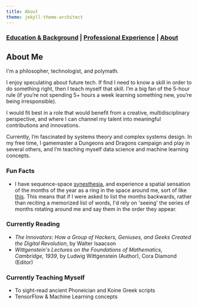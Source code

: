 ```yaml
---
title: About
theme: jekyll-theme-architect
---
```


###  [Education & Background](https://caingraham.github.io/background)  |  [Professional Experience](https://caingraham.github.io/professional_experience)  |  [About](https://caingraham.github.io/)

## About Me

I'm a philosopher, technologist, and polymath.

I enjoy speculating about future tech. If find I need to know a skill in order to do something right, then I teach myself that skill. I’m a big fan of the 5-hour rule (if you’re not spending 5+ hours a week learning something new, you’re being irresponsible).

I would fit best in a role that would benefit from a creative, multidisciplinary perspective, and where I can channel my talent into meaningful contributions and innovations.

Currently, I’m fascinated by systems theory and complex systems design. In my free time, I gamemaster a Dungeons and Dragons campaign and play in several others, and I’m teaching myself data science and machine learning concepts.

### Fun Facts

- I have sequence-space [synesthesia](https://en.wikipedia.org/wiki/Synesthesia), and experience a spatial sensation of the months of the year as a ring in the space around me, sort of like [this](http://blogs.discovermagazine.com/discoblog/files/2010/04/synaesthesia.jpg). This means that if I were asked to list the months backwards, rather than reciting a memorized list of words, I'd rely on 'seeing' the series of months rotating around me and say them in the order they appear.

### Currently Reading

- *The Innovators: How a Group of Hackers, Geniuses, and Geeks Created the Digital Revolution*, by Walter Isaacson
- *Wittgenstein's Lectures on the Foundations of Mathematics, Cambridge, 1939*, by Ludwig Wittgenstein (Author), Cora Diamond (Editor)

### Currently Teaching Myself

- To sight-read ancient Phoneician and Koine Greek scripts
- TensorFlow & Machine Learning concepts
